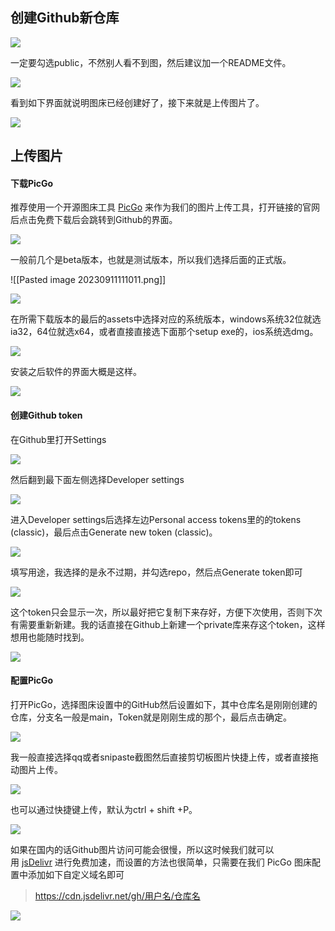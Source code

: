 ## 创建Github新仓库
 
![](https://raw.githubusercontent.com/xiansakana/IMG-BED/main/202309092235458.png)

一定要勾选public，不然别人看不到图，然后建议加一个README文件。

![](https://raw.githubusercontent.com/xiansakana/IMG-BED/main/202309100117996.png)

看到如下界面就说明图床已经创建好了，接下来就是上传图片了。

![](https://raw.githubusercontent.com/xiansakana/IMG-BED/main/202309100119836.png)

## 上传图片

#### 下载PicGo

推荐使用一个开源图床工具 [PicGo](https://molunerfinn.com/PicGo/) 来作为我们的图片上传工具，打开链接的官网后点击免费下载后会跳转到Github的界面。

![](https://raw.githubusercontent.com/xiansakana/IMG-BED/main/202309111107422.png)

一般前几个是beta版本，也就是测试版本，所以我们选择后面的正式版。

![[Pasted image 20230911111011.png]]

![](https://raw.githubusercontent.com/xiansakana/IMG-BED/main/202309111111418.png)

在所需下载版本的最后的assets中选择对应的系统版本，windows系统32位就选ia32，64位就选x64，或者直接直接选下面那个setup exe的，ios系统选dmg。

![](https://raw.githubusercontent.com/xiansakana/IMG-BED/main/202309111113731.png)

安装之后软件的界面大概是这样。

![](https://raw.githubusercontent.com/xiansakana/IMG-BED/main/202309100122429.png)


#### 创建Github token

在Github里打开Settings

![](https://raw.githubusercontent.com/xiansakana/IMG-BED/main/202309100125562.png)

然后翻到最下面左侧选择Developer settings

![](https://raw.githubusercontent.com/xiansakana/IMG-BED/main/202309100127190.png)

进入Developer settings后选择左边Personal access tokens里的的tokens (classic)，最后点击Generate new token (classic)。

![](https://raw.githubusercontent.com/xiansakana/IMG-BED/main/202309100153740.png)

填写用途，我选择的是永不过期，并勾选repo，然后点Generate token即可

![](https://raw.githubusercontent.com/xiansakana/IMG-BED/main/202309100133829.png)

这个token只会显示一次，所以最好把它复制下来存好，方便下次使用，否则下次有需要重新新建。我的话直接在Github上新建一个private库来存这个token，这样想用也能随时找到。

![](https://raw.githubusercontent.com/xiansakana/IMG-BED/main/202309100154448.png)

#### 配置PicGo

打开PicGo，选择图床设置中的GitHub然后设置如下，其中仓库名是刚刚创建的仓库，分支名一般是main，Token就是刚刚生成的那个，最后点击确定。

![](https://raw.githubusercontent.com/xiansakana/IMG-BED/main/202309100139688.png)

我一般直接选择qq或者snipaste截图然后直接剪切板图片快捷上传，或者直接拖动图片上传。

![](https://raw.githubusercontent.com/xiansakana/IMG-BED/main/202309100122429.png)

也可以通过快捷键上传，默认为ctrl + shift +P。

![](https://raw.githubusercontent.com/xiansakana/IMG-BED/main/202309100146871.png)

如果在国内的话Github图片访问可能会很慢，所以这时候我们就可以用 [jsDelivr](https://www.jsdelivr.com/") 进行免费加速，而设置的方法也很简单，只需要在我们 PicGo 图床配置中添加如下自定义域名即可

>https://cdn.jsdelivr.net/gh/用户名/仓库名

![](https://raw.githubusercontent.com/xiansakana/IMG-BED/main/202309100200201.png)
